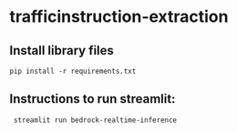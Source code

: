 # trafficinstruction-extraction

## Install library files
    pip install -r requirements.txt
## Instructions to run streamlit:
     streamlit run bedrock-realtime-inference

